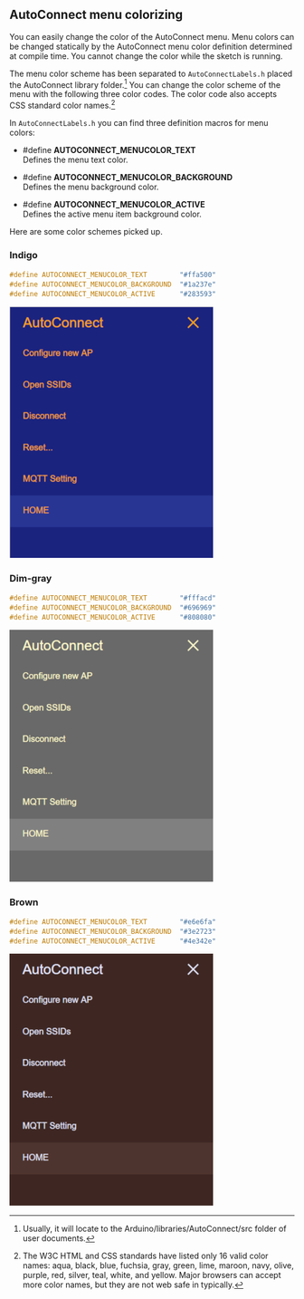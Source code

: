 ## AutoConnect menu colorizing ##

You can easily change the color of the AutoConnect menu. Menu colors can be changed statically by the AutoConnect menu color definition determined at compile time. You cannot change the color while the sketch is running.

The menu color scheme has been separated to `AutoConnectLabels.h` placed the AutoConnect library folder.[^1] You can change the color scheme of the menu with the following three color codes. The color code also accepts CSS standard color names.[^2]

[^1]: Usually, it will locate to the Arduino/libraries/AutoConnect/src folder of user documents.

[^2]: The W3C HTML and CSS standards have listed only 16 valid color names: aqua, black, blue, fuchsia, gray, green, lime, maroon, navy, olive, purple, red, silver, teal, white, and yellow. Major browsers can accept more color names, but they are not web safe in typically.

In `AutoConnectLabels.h` you can find three definition macros for menu colors:

- \#define <b>AUTOCONNECT_MENUCOLOR_TEXT</b>  
Defines the menu text color.

- \#define <b>AUTOCONNECT_MENUCOLOR_BACKGROUND</b>  
Defines the menu background color.

- \#define <b>AUTOCONNECT_MENUCOLOR_ACTIVE</b>  
Defines the active menu item background color.

Here are some color schemes picked up.

### Indigo

```cpp
#define AUTOCONNECT_MENUCOLOR_TEXT        "#ffa500"
#define AUTOCONNECT_MENUCOLOR_BACKGROUND  "#1a237e"
#define AUTOCONNECT_MENUCOLOR_ACTIVE      "#283593"
```

<img src="images/ACMenu_indigo.png">

### Dim-gray

```cpp
#define AUTOCONNECT_MENUCOLOR_TEXT        "#fffacd"
#define AUTOCONNECT_MENUCOLOR_BACKGROUND  "#696969"
#define AUTOCONNECT_MENUCOLOR_ACTIVE      "#808080"
```

<img src="images/ACMenu_dimgray.png">

### Brown

```cpp
#define AUTOCONNECT_MENUCOLOR_TEXT        "#e6e6fa"
#define AUTOCONNECT_MENUCOLOR_BACKGROUND  "#3e2723"
#define AUTOCONNECT_MENUCOLOR_ACTIVE      "#4e342e"
```

<img src="images/ACMenu_brown.png">
